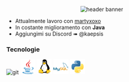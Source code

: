 <p align="center"> <img src="https://capsule-render.vercel.app/api?type=waving&height=240&color=0:32A5E7,100:00C1FF&text=Kaepsis&fontAlignY=30&textBg=false&desc=Sviluppatore%20plugin%20Minecraft%20e%20bot%20Discord&descAlignY=60"  alt="header banner"/> </p>

- Attualmente lavoro con [martyxoxo](https://twitch.tv/martyxoxotv)
- In costante miglioramento con **Java**
- Aggiungimi su Discord ➠ @kaepsis

<h3 align="left">Tecnologie</h3>
<p align="left">
  <img src="https://www.vectorlogo.zone/logos/git-scm/git-scm-icon.svg" alt="git" width="40" height="40"/>
  <img src="https://raw.githubusercontent.com/devicons/devicon/master/icons/java/java-original.svg" alt="java" width="40" height="40"/>
  <img src="https://raw.githubusercontent.com/devicons/devicon/master/icons/linux/linux-original.svg" alt="linux" width="40" height="40"/>
  <img src="https://raw.githubusercontent.com/devicons/devicon/master/icons/mysql/mysql-original-wordmark.svg" alt="mysql" width="40" height="40"/>
  <img src="https://raw.githubusercontent.com/devicons/devicon/master/icons/python/python-original.svg" alt="python" width="40" height="40"/>
</p>

